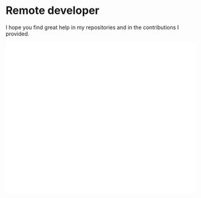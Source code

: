 # Remote developer 

I hope you find great help in my repositories and in the contributions I provided.

![Metrics](/github-metrics.svg)
